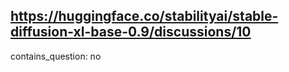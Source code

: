 ## https://huggingface.co/stabilityai/stable-diffusion-xl-base-0.9/discussions/10

contains_question: no